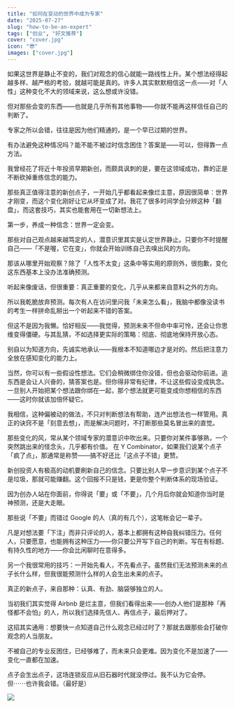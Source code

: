 ```yaml
---
title: "如何在变动的世界中成为专家"
date: "2025-07-27"
slug: "how-to-be-an-expert"
tags: ["创业", "好文推荐"]
cover: "cover.jpg"
icon: "😎"
images: ["cover.jpg"]
---
```

如果这世界是静止不变的，我们对观念的信心就能一路线性上升。某个想法经得起越多样、越严格的考验，就越可能是真的。许多人其实默默相信这一点——对「人性」这种变化不大的领域来说，这么想或许没错。



但对那些会变的东西——也就是几乎所有其他事物——你就不能再这样信任自己的判断了。



专家之所以会错，往往是因为他们精通的，是一个早已过期的世界。



有办法避免这种情况吗？能不能不被过时信念困住？答案是——可以，但得靠一点方法。



我曾经花了将近十年投资早期新创，而颇具讽刺的是，要在这领域成功，靠的正是不断砍掉重练信念的能力。



那些真正值得注意的新创点子，一开始几乎都看起来像烂主意，原因很简单：世界才刚变，而这个变化刚好让它从坏变成了对。我花了很多时间学会分辨这种「翻盘」，而这套技巧，其实也能套用在一切新想法上。



第一步，养成一种信念：世界一定会变。



那些对自己观点越来越笃定的人，潜意识里其实是认定世界静止。只要你不时提醒自己——「不是喔，它在变」，你就会开始训练自己去嗅出风的方向。



那该从哪里开始观察？除了「人性不太变」这条中等实用的原则外，很抱歉，变化这东西基本上没办法准确预测。



听起来像废话，但很重要：真正重要的变化，几乎从来都来自意料之外的方向。



所以我乾脆放弃预测。每次有人在访问里问我「未来怎么看」，我脑中都像没读书的考生一样拼命乱掰出一个听起来不错的答案。



但这不是因为我懒。恰好相反——我觉得，预测未来不但命中率可怜，还会让你思维变得僵硬。与其乱猜，不如选择更实际的策略：彻底、彻底地保持开放心态。



别自以为知道方向，先诚实地承认——我根本不知道哪边才是对的。然后把注意力全放在感知变化的能力上。



当然，你可以有一些假设性想法。它们会稍微绑住你没错，但也会驱动你前进。追东西是会让人兴奋的，猜答案也是。但你得非常有纪律，不让这些假设变成执念。
一旦别人开始把某个想法跟你绑在一起，那个想法就更可能变成你想相信的东西——这时你就该加倍怀疑它。



我相信，这种偏被动的做法，不只对判断想法有帮助，连产出想法也一样管用。真正的诀窍不是「刻意去想」，而是解决问题时，不打断那些莫名冒出来的直觉。



那些变化的风，常从某个领域专家的潜意识中吹出来。只要你对某件事够熟，一个突然跳出来的怪念头，几乎都有价值。
在 Y Combinator，如果我们说某个点子「疯了点」，那通常是称赞——搞不好还比「这点子不错」更赞。



新创投资人有极高的动机要刷新自己的信念。只要比别人早一步意识到某个点子不是垃圾，那就可能赚翻。这个回报不只是钱，更是你整个判断体系的现场验证。



因为创办人站在你面前，你得说「要」或「不要」，几个月后你就会知道你当时是神预测，还是大走眼。



那些说「不要」而错过 Google 的人（真的有几个），这笔帐会记一辈子。



凡是对想法要「下注」而非只评论的人，基本上都拥有这种自我纠错压力。任何人，只要愿意，也能拥有这种压力——你只要公开写下自己的判断。写在有标题、有持久性的地方——你会比闲聊时在意得多。



另一个我很常用的技巧：一开始先看人，不先看点子。虽然我们无法预测未来的点子长什么样，但我很能预测什么样的人会生出未来的点子。



真正的新点子，来自那种：认真、有劲、脑袋够独立的人。



当初我们其实觉得 Airbnb 是烂主意，但我们看得出来——创办人他们是那种「再怪都不会怕」的人，所以我们选择先信人、再信点子，最后押对了。



这招其实通用：想要快一点知道自己什么观念已经过时了？那就去跟那些会打破你观念的人当朋友。



不被自己的专业反困住，已经够难了，而未来只会更难。因为变化不是加速了——变化一直都在加速。



点子会生出点子，这场连锁反应从旧石器时代就没停过。我不认为它会停。
但⋯⋯也许我会错。（最好是）




![](https://prod-files-secure.s3.us-west-2.amazonaws.com/112d0858-5090-4d34-a606-b75eb8d65fd2/46476355-9cf3-4e99-9b7a-3531bc426380/1000202064.png?X-Amz-Algorithm=AWS4-HMAC-SHA256&X-Amz-Content-Sha256=UNSIGNED-PAYLOAD&X-Amz-Credential=ASIAZI2LB466UYJY37EV%2F20250806%2Fus-west-2%2Fs3%2Faws4_request&X-Amz-Date=20250806T211248Z&X-Amz-Expires=3600&X-Amz-Security-Token=IQoJb3JpZ2luX2VjEEUaCXVzLXdlc3QtMiJHMEUCIQCNY9Am8IT%2FvyQ36rQMuu4VRmoDqbJSAAJiUL4wYFYL8QIgLyKKBuv5RljnRB2YS%2FG37KZvcOetBbzCNOIntc213MYq%2FwMIfRAAGgw2Mzc0MjMxODM4MDUiDHTeWng%2BgCeTGAIn2CrcA0gTKEcP4oV8%2BjShZDIxYggl6hfjkSAabvmNnFRoe0WUshvwzrCosKLO51bSmkMLwhxzWDSi%2BGBPGfy4s4z93p3H9MQbjSMotNxuXVHUu23R5z0dYcVuMeJIi3loGRizrR3loLv09su1gY1%2Fyl%2Bs2VaPXLtsgA6PZaLg3dqDXuJk6j3%2FBVRsVoNZMyUpgxZWeaRrSg0RPpp5gVMSqPE1RaW194j1ODwLgdqR3FqDWji9X9tT5dZLtrplkvP88uuWnmoocKXcQdjCnx%2B4kgr7NxR%2FEOtgiM86Q0NMNopHTMyeJDePt67N4egBJGU%2F66F5pLhCSvPeFhX52zRwQ21ZMQjwCVjLdN7fhFKNbcHXkS3fKHMN6sKczMLbT3N9U4jUQD%2BDj8KlFQq55s%2FEoht133qgh6HZQxRLA4qkcKelgOuaCKdfb96ixESO3hVaMJDJE8ogH8Rkfdw626i9cBq6Ddkf5qkMalIMGfOmdEjrlSi1kbGN%2Box0Tye%2FYMVTM3cKpUFc1UkUCW37wAfSPFXnWmaX%2BGxdetQWzN7DYFp2HIPQs9syF8EQsO4Ss6UCZtplW%2FCiK8KjSWuJ25RAH8Q0jUWyXhKnIr8CPSpAL7anokDdHgtHe5gL7bDmjRRRMMfzzsQGOqUBKcMpa4MqvoLmFSWjKvRK3aBcznBOlMOFHYErntnds%2FH%2FazJBBLKua1RYOyAzLYeVw5qzM%2FfFPtIW%2FpKBlMOdoXxSqwk97gTEq2TDfEJ1K3GGrvcbaqJQ29InSTr5hQFemk6i1MrGsld0fjcuT8TrXgJBOTCarBN%2FZSarkOfdhjHLkfh6oV0BgHZJM9%2B2t6f6im5XlaCNXJTjRYSY6xlNnHHHs03x&X-Amz-Signature=a50cdb94fe428240870a33a240efd1dd12abc88232d745bc92246e3f3e7f5e39&X-Amz-SignedHeaders=host&x-amz-checksum-mode=ENABLED&x-id=GetObject)

